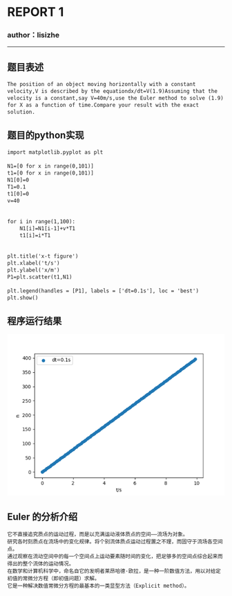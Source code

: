 # REPORT 1 
### author：lisizhe

***
## 题目表述
```
The position of an object moving horizontally with a constant velocity,V is described by the equationdx/dt=V(1.9)Assuming that the velocity is a constant,say V=40m/s,use the Euler method to solve (1.9) for X as a function of time.Compare your result with the exact solution.
```
## 题目的python实现
```
import matplotlib.pyplot as plt

N1=[0 for x in range(0,101)]
t1=[0 for x in range(0,101)]
N1[0]=0
T1=0.1
t1[0]=0
v=40


for i in range(1,100):
    N1[i]=N1[i-1]+v*T1
    t1[i]=i*T1


plt.title('x-t figure')
plt.xlabel('t/s')
plt.ylabel('x/m')
P1=plt.scatter(t1,N1)

plt.legend(handles = [P1], labels = ['dt=0.1s'], loc = 'best')
plt.show()
```


## 程序运行结果
![运行结果](https://github.com/lisizhe/computationalphysics_N2015301510086/blob/master/demo.png?raw=true)

## Euler 的分析介绍
```
它不直接追究质点的运动过程，而是以充满运动液体质点的空间——流场为对象。
研究各时刻质点在流场中的变化规律。将个别流体质点运动过程置之不理，而固守于流场各空间点。
通过观察在流动空间中的每一个空间点上运动要素随时间的变化，把足够多的空间点综合起来而得出的整个流体的运动情况。
在数学和计算机科学中，命名自它的发明者莱昂哈德·欧拉，是一种一阶数值方法，用以对给定初值的常微分方程（即初值问题）求解。
它是一种解决数值常微分方程的最基本的一类显型方法（Explicit method）。
```

